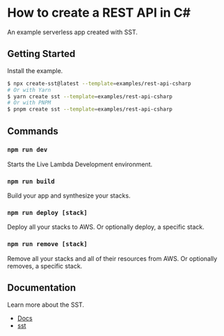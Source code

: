 # How to create a REST API in C#

An example serverless app created with SST.

## Getting Started

Install the example.

```bash
$ npx create-sst@latest --template=examples/rest-api-csharp
# Or with Yarn
$ yarn create sst --template=examples/rest-api-csharp
# Or with PNPM
$ pnpm create sst --template=examples/rest-api-csharp
```

## Commands

### `npm run dev`

Starts the Live Lambda Development environment.

### `npm run build`

Build your app and synthesize your stacks.

### `npm run deploy [stack]`

Deploy all your stacks to AWS. Or optionally deploy, a specific stack.

### `npm run remove [stack]`

Remove all your stacks and all of their resources from AWS. Or optionally removes, a specific stack.

## Documentation

Learn more about the SST.

- [Docs](https://docs.sst.dev/)
- [sst](https://docs.sst.dev/packages/sst)
